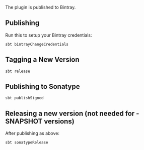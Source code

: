 The plugin is published to Bintray.

## Publishing

Run this to setup your Bintray credentials:

    sbt bintrayChangeCredentials

## Tagging a New Version

    sbt release

## Publishing to Sonatype

    sbt publishSigned

## Releasing a new version (not needed for -SNAPSHOT versions)

After publishing as above:

    sbt sonatypeRelease
